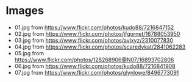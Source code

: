 # Images

- 01.jpg from https://www.flickr.com/photos/kudo88/7216847152
- 02.jpg from https://www.flickr.com/photos/jfgornet/16788053950
- 03.jpg from https://www.flickr.com/photos/avlxyz/2310077830
- 04.jpg from https://www.flickr.com/photos/scaredykat/2841062283
- 05.jpg from https://www.flickr.com/photos/128268906@N07/16893702806
- 06.jpg from https://www.flickr.com/photos/kudo88/7216841908
- 07.jpg from https://www.flickr.com/photos/glynlowe/8496773091
